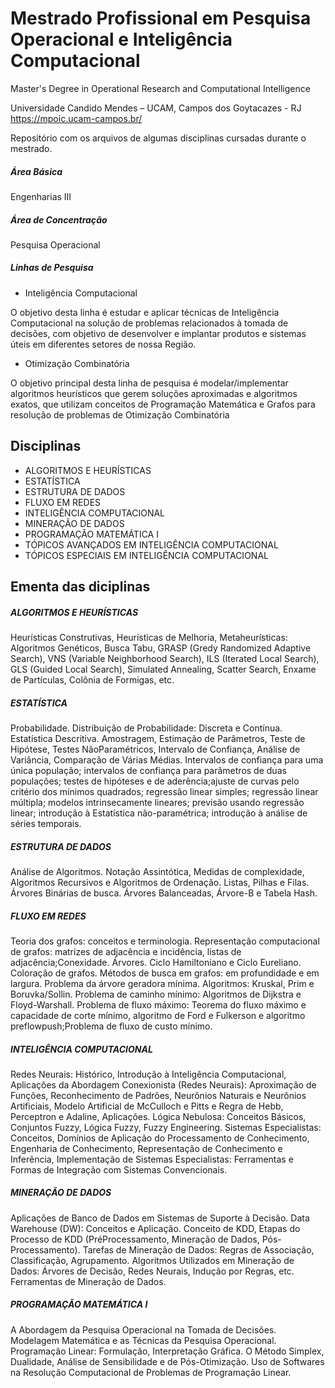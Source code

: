 # Mestrado Profissional em Pesquisa Operacional e Inteligência Computacional
Master's Degree in Operational Research and Computational Intelligence

Universidade Candido Mendes – UCAM, Campos dos Goytacazes - RJ  \
https://mpoic.ucam-campos.br/

Repositório com os arquivos de algumas disciplinas cursadas durante o mestrado.

##### Área Básica
Engenharias III

##### Área de Concentração
Pesquisa Operacional

##### Linhas de Pesquisa

* Inteligência Computacional

O objetivo desta linha é estudar e aplicar técnicas de Inteligência Computacional na solução de problemas relacionados à tomada de decisões, com objetivo de desenvolver e implantar produtos e sistemas úteis em diferentes setores de nossa Região.

* Otimização Combinatória

O objetivo principal desta linha de pesquisa é modelar/implementar algoritmos heurísticos que gerem soluções aproximadas e algoritmos exatos, que utilizam conceitos de Programação Matemática e Grafos para resolução de problemas de Otimização Combinatória

## Disciplinas
* ALGORITMOS E HEURÍSTICAS
* ESTATÍSTICA
* ESTRUTURA DE DADOS
* FLUXO EM REDES
* INTELIGÊNCIA COMPUTACIONAL 
* MINERAÇÃO DE DADOS 
* PROGRAMAÇÃO MATEMÁTICA I
* TÓPICOS AVANÇADOS EM INTELIGÊNCIA COMPUTACIONAL 
* TÓPICOS ESPECIAIS EM INTELIGÊNCIA COMPUTACIONAL 

## Ementa das diciplinas

##### ALGORITMOS E HEURÍSTICAS
Heurísticas Construtivas, Heurísticas de Melhoria, Metaheurísticas: Algoritmos Genéticos, Busca Tabu, GRASP (Gredy Randomized Adaptive Search), VNS (Variable Neighborhood Search), ILS (Iterated Local Search), GLS (Guided Local Search), Simulated Annealing, Scatter Search, Enxame de Partículas, Colônia de Formigas, etc.

##### ESTATÍSTICA
Probabilidade. Distribuição de Probabilidade: Discreta e Contínua. Estatística Descritiva. Amostragem, Estimação de Parâmetros, Teste de Hipótese, Testes NãoParamétricos, Intervalo de Confiança, Análise de Variância, Comparação de Várias Médias. 
Intervalos de confiança para uma única população; intervalos de confiança para parâmetros de duas populações; testes de
hipóteses e de aderência;ajuste de curvas pelo critério dos mínimos quadrados; regressão linear simples; regressão linear
múltipla; modelos intrinsecamente lineares; previsão usando regressão linear; introdução à Estatística não-paramétrica;
introdução à análise de séries temporais.

##### ESTRUTURA DE DADOS
Análise de Algoritmos. Notação Assintótica, Medidas de complexidade, Algoritmos Recursivos e Algoritmos de Ordenação.
Listas, Pilhas e Filas. Árvores Binárias de busca. Árvores Balanceadas, Árvore-B e Tabela Hash.

##### FLUXO EM REDES
Teoria dos grafos: conceitos e terminologia. Representação computacional de grafos: matrizes de adjacência e incidência, listas de adjacência;Conexidade. Árvores. Ciclo Hamiltoniano e Ciclo Eureliano. Coloração de grafos. Métodos de busca em grafos: em profundidade e em largura. Problema da árvore geradora mínima. Algoritmos: Kruskal, Prim e Boruvka/Sollin.
Problema de caminho mínimo: Algoritmos de Dijkstra e Floyd-Warshall. Problema de fluxo máximo: Teorema do fluxo máximo e capacidade de corte mínimo, algoritmo de Ford e Fulkerson e algoritmo preflowpush;Problema de fluxo de custo mínimo.

##### INTELIGÊNCIA COMPUTACIONAL
Redes Neurais: Histórico, Introdução à Inteligência Computacional, Aplicações da Abordagem Conexionista (Redes Neurais): Aproximação de Funções, Reconhecimento de Padrões, Neurônios Naturais e Neurônios Artificiais, Modelo Artificial de McCulloch e Pitts e Regra de Hebb, Perceptron e Adaline, Aplicações. Lógica Nebulosa: Conceitos Básicos, Conjuntos Fuzzy, Lógica Fuzzy, Fuzzy Engineering. Sistemas Especialistas: Conceitos, Domínios de Aplicação do Processamento de Conhecimento, Engenharia de Conhecimento, Representação de Conhecimento e Inferência, Implementação de Sistemas Especialistas: Ferramentas e Formas de Integração com Sistemas Convencionais. 

##### MINERAÇÃO DE DADOS
Aplicações de Banco de Dados em Sistemas de Suporte à Decisão. Data Warehouse (DW): Conceitos e Aplicação. Conceito de KDD, Etapas do Processo de KDD (PréProcessamento, Mineração de Dados, Pós-Processamento). Tarefas de Mineração de Dados: Regras de Associação, Classificação, Agrupamento. Algoritmos Utilizados em Mineração de Dados: Árvores de Decisão, Redes Neurais, Indução por Regras, etc.
Ferramentas de Mineração de Dados. 

##### PROGRAMAÇÃO MATEMÁTICA I
A Abordagem da Pesquisa Operacional na Tomada de Decisões. Modelagem Matemática e as Técnicas da Pesquisa Operacional. Programação Linear: Formulação, Interpretação Gráfica. O Método Simplex, Dualidade, Análise de Sensibilidade e de Pós-Otimização. Uso de Softwares na Resolução Computacional de Problemas de Programação Linear.
